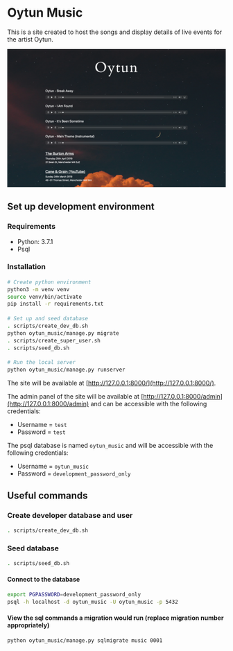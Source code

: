 # Oytun Music

This is a site created to host the songs and display details of live events for the artist Oytun.

![Example Screenshot](example_screenshot.png)

## Set up development environment

### Requirements

* Python: 3.7.1
* Psql

### Installation

```bash
# Create python environment
python3 -m venv venv
source venv/bin/activate
pip install -r requirements.txt

# Set up and seed database
. scripts/create_dev_db.sh
python oytun_music/manage.py migrate
. scripts/create_super_user.sh
. scripts/seed_db.sh

# Run the local server
python oytun_music/manage.py runserver
```

The site will be available at [http://127.0.0.1:8000/](http://127.0.0.1:8000/).

The admin panel of the site will be available at [http://127.0.0.1:8000/admin](http://127.0.0.1:8000/admin) and can be accessible with the following credentials:

* Username = `test`
* Password = `test`

The psql database is named `oytun_music` and will be accessible with the following credentials:

* Username = `oytun_music`
* Password = `development_password_only`

## Useful commands

### Create developer database and user

```bash
. scripts/create_dev_db.sh
```

### Seed database

```bash
. scripts/seed_db.sh
```

#### Connect to the database

```bash
export PGPASSWORD=development_password_only
psql -h localhost -d oytun_music -U oytun_music -p 5432 
```

#### View the sql commands a migration would run (replace migration number appropriately)

```bash
python oytun_music/manage.py sqlmigrate music 0001
```
